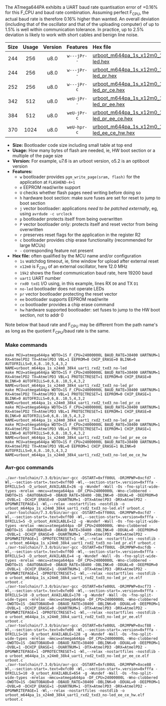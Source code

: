 The ATmega644PA exhibits a UART baud rate quantisation error of +0.16% for this F_CPU and baud rate combination. Assuming perfect F<sub>CPU</sub>, the actual baud rate is therefore 0.16% higher than wanted. An overall deviation (including that of the oscillator and that of the uploading computer) of up to 1.5% is well within communication tolerance. In practice, up to 2.5% deviation is likely to work with short cables and benign line noise.

|Size|Usage|Version|Features|Hex file|
|:-:|:-:|:-:|:-:|:--|
|244|256|u8.0|`w---jPr--`|[urboot_m644pa_1s_x12m0_19k2_uart1_rxd2_txd3_no-led.hex](https://raw.githubusercontent.com/stefanrueger/urboot.hex/main/mcus/atmega644pa/watchdog_1_s/external_oscillator_x/12m000000_hz/%2B%2B19k2_baud/uart1_rxd2_txd3/no-led/urboot_m644pa_1s_x12m0_19k2_uart1_rxd2_txd3_no-led.hex)|
|244|256|u8.0|`w---jPr--`|[urboot_m644pa_1s_x12m0_19k2_uart1_rxd2_txd3_no-led_pr.hex](https://raw.githubusercontent.com/stefanrueger/urboot.hex/main/mcus/atmega644pa/watchdog_1_s/external_oscillator_x/12m000000_hz/%2B%2B19k2_baud/uart1_rxd2_txd3/no-led/urboot_m644pa_1s_x12m0_19k2_uart1_rxd2_txd3_no-led_pr.hex)|
|252|256|u8.0|`w---jPr-c`|[urboot_m644pa_1s_x12m0_19k2_uart1_rxd2_txd3_no-led_pr_ce.hex](https://raw.githubusercontent.com/stefanrueger/urboot.hex/main/mcus/atmega644pa/watchdog_1_s/external_oscillator_x/12m000000_hz/%2B%2B19k2_baud/uart1_rxd2_txd3/no-led/urboot_m644pa_1s_x12m0_19k2_uart1_rxd2_txd3_no-led_pr_ce.hex)|
|342|512|u8.0|`weU-jPr--`|[urboot_m644pa_1s_x12m0_19k2_uart1_rxd2_txd3_no-led_pr_ee.hex](https://raw.githubusercontent.com/stefanrueger/urboot.hex/main/mcus/atmega644pa/watchdog_1_s/external_oscillator_x/12m000000_hz/%2B%2B19k2_baud/uart1_rxd2_txd3/no-led/urboot_m644pa_1s_x12m0_19k2_uart1_rxd2_txd3_no-led_pr_ee.hex)|
|384|512|u8.0|`weU-jPr-c`|[urboot_m644pa_1s_x12m0_19k2_uart1_rxd2_txd3_no-led_pr_ee_ce.hex](https://raw.githubusercontent.com/stefanrueger/urboot.hex/main/mcus/atmega644pa/watchdog_1_s/external_oscillator_x/12m000000_hz/%2B%2B19k2_baud/uart1_rxd2_txd3/no-led/urboot_m644pa_1s_x12m0_19k2_uart1_rxd2_txd3_no-led_pr_ee_ce.hex)|
|370|1024|u8.0|`weU-hpr-c`|[urboot_m644pa_1s_x12m0_19k2_uart1_rxd2_txd3_no-led_ee_ce_hw.hex](https://raw.githubusercontent.com/stefanrueger/urboot.hex/main/mcus/atmega644pa/watchdog_1_s/external_oscillator_x/12m000000_hz/%2B%2B19k2_baud/uart1_rxd2_txd3/no-led/urboot_m644pa_1s_x12m0_19k2_uart1_rxd2_txd3_no-led_ee_ce_hw.hex)|

- **Size:** Bootloader code size including small table at top end
- **Usage:** How many bytes of flash are needed, ie, HW boot section or a multiple of the page size
- **Version:** For example, u7.6 is an urboot version, o5.2 is an optiboot version
- **Features:**
  + `w` bootloader provides `pgm_write_page(sram, flash)` for the application at `FLASHEND-4+1`
  + `e` EEPROM read/write support
  + `U` checks whether flash pages need writing before doing so
  + `h` hardware boot section: make sure fuses are set for reset to jump to boot section
  + `j` vector bootloader: applications *need to be patched externally*, eg, using `avrdude -c urclock`
  + `p` bootloader protects itself from being overwritten
  + `P` vector bootloader only: protects itself and reset vector from being overwritten
  + `r` preserves reset flags for the application in the register R2
  + `c` bootloader provides chip erase functionality (recommended for large MCUs)
  + `-` corresponding feature not present
- **Hex file:** often qualified by the MCU name and/or configuration
  + `1s` watchdog timeout, ie, time window for upload after external reset
  + `x12m0` is F<sub>CPU</sub> of an external oscillator, here 12.0 MHz
  + `19k2` shows the fixed communication baud rate, here 19200 baud
  + `uart1` UART number
  + `rxd0 txd1` I/O using, in this example, lines RX `D0` and TX `D1`
  + `no-led` bootloader does not operate LEDs
  + `pr` vector bootloader protecting the reset vector
  + `ee` bootloader supports EEPROM read/write
  + `ce` bootloader provides a chip erase command
  + `hw` hardware supported bootloader: set fuses to jump to the HW boot section, not to addr 0


Note below that baud rate and F<sub>CPU</sub> may be different from the path name's as long as the quotient F<sub>CPU</sub>/baud rate is the same.

### Make commands
```
make MCU=atmega644pa WDTO=1S F_CPU=24000000L BAUD_RATE=38400 UARTNUM=1 RX=AtmelPD2 TX=AtmelPD3 VBL=1 EEPROM=0 CHIP_ERASE=0 BLINK=0 AUTOFRILLS=0,6,8..10,5,4,3,2 NAME=urboot_m644pa_1s_x24m0_38k4_uart1_rxd2_txd3_no-led
make MCU=atmega644pa WDTO=1S F_CPU=24000000L BAUD_RATE=38400 UARTNUM=1 RX=AtmelPD2 TX=AtmelPD3 VBL=1 PROTECTRESET=1 EEPROM=0 CHIP_ERASE=0 BLINK=0 AUTOFRILLS=0,6,8..10,5,4,3,2 NAME=urboot_m644pa_1s_x24m0_38k4_uart1_rxd2_txd3_no-led_pr
make MCU=atmega644pa WDTO=1S F_CPU=24000000L BAUD_RATE=38400 UARTNUM=1 RX=AtmelPD2 TX=AtmelPD3 VBL=1 PROTECTRESET=1 EEPROM=0 CHIP_ERASE=1 BLINK=0 AUTOFRILLS=0,6,8..10,5,4,3,2 NAME=urboot_m644pa_1s_x24m0_38k4_uart1_rxd2_txd3_no-led_pr_ce
make MCU=atmega644pa WDTO=1S F_CPU=24000000L BAUD_RATE=38400 UARTNUM=1 RX=AtmelPD2 TX=AtmelPD3 VBL=1 PROTECTRESET=1 EEPROM=1 CHIP_ERASE=0 BLINK=0 AUTOFRILLS=0,6,8..10,5,4,3,2 NAME=urboot_m644pa_1s_x24m0_38k4_uart1_rxd2_txd3_no-led_pr_ee
make MCU=atmega644pa WDTO=1S F_CPU=24000000L BAUD_RATE=38400 UARTNUM=1 RX=AtmelPD2 TX=AtmelPD3 VBL=1 PROTECTRESET=1 EEPROM=1 CHIP_ERASE=1 BLINK=0 AUTOFRILLS=0,6,8..10,5,4,3,2 NAME=urboot_m644pa_1s_x24m0_38k4_uart1_rxd2_txd3_no-led_pr_ee_ce
make MCU=atmega644pa WDTO=1S F_CPU=24000000L BAUD_RATE=38400 UARTNUM=1 RX=AtmelPD2 TX=AtmelPD3 VBL=0 EEPROM=1 CHIP_ERASE=1 BLINK=0 AUTOFRILLS=0,6,8..10,5,4,3,2 NAME=urboot_m644pa_1s_x24m0_38k4_uart1_rxd2_txd3_no-led_ee_ce_hw
```

### Avr-gcc commands
```
./avr-toolchain/7.3.0/bin/avr-gcc -DSTART=0xff00UL -DRJMPWP=0xcfd7 -Wl,--section-start=.text=0xff00 -Wl,--section-start=.version=0xfffa -DFRILLS=5 -D_urboot_AVAILABLE=26 -g -Wundef -Wall -Os -fno-split-wide-types -mrelax -mmcu=atmega644pa -DF_CPU=24000000L -Wno-clobbered -DWDTO=1S -DAUTOBAUD=0 -DBAUD_RATE=38400 -DBLINK=0 -DDUAL=0 -DEEPROM=0 -DVBL=1 -DCHIP_ERASE=0 -DUARTNUM=1 -DTX=AtmelPD3 -DRX=AtmelPD2 -DPGMWRITEPAGE=1 -Wl,--relax -nostartfiles -nostdlib -o urboot_m644pa_1s_x24m0_38k4_uart1_rxd2_txd3_no-led.elf urboot.c
./avr-toolchain/7.3.0/bin/avr-gcc -DSTART=0xff00UL -DRJMPWP=0xcfd7 -Wl,--section-start=.text=0xff00 -Wl,--section-start=.version=0xfffa -DFRILLS=5 -D_urboot_AVAILABLE=12 -g -Wundef -Wall -Os -fno-split-wide-types -mrelax -mmcu=atmega644pa -DF_CPU=24000000L -Wno-clobbered -DWDTO=1S -DAUTOBAUD=0 -DBAUD_RATE=38400 -DBLINK=0 -DDUAL=0 -DEEPROM=0 -DVBL=1 -DCHIP_ERASE=0 -DUARTNUM=1 -DTX=AtmelPD3 -DRX=AtmelPD2 -DPGMWRITEPAGE=1 -DPROTECTRESET=1 -Wl,--relax -nostartfiles -nostdlib -o urboot_m644pa_1s_x24m0_38k4_uart1_rxd2_txd3_no-led_pr.elf urboot.c
./avr-toolchain/7.3.0/bin/avr-gcc -DSTART=0xff00UL -DRJMPWP=0xcfdb -Wl,--section-start=.text=0xff00 -Wl,--section-start=.version=0xfffa -DFRILLS=3 -D_urboot_AVAILABLE=4 -g -Wundef -Wall -Os -fno-split-wide-types -mrelax -mmcu=atmega644pa -DF_CPU=24000000L -Wno-clobbered -DWDTO=1S -DAUTOBAUD=0 -DBAUD_RATE=38400 -DBLINK=0 -DDUAL=0 -DEEPROM=0 -DVBL=1 -DCHIP_ERASE=1 -DUARTNUM=1 -DTX=AtmelPD3 -DRX=AtmelPD2 -DPGMWRITEPAGE=1 -DPROTECTRESET=1 -Wl,--relax -nostartfiles -nostdlib -o urboot_m644pa_1s_x24m0_38k4_uart1_rxd2_txd3_no-led_pr_ce.elf urboot.c
./avr-toolchain/7.3.0/bin/avr-gcc -DSTART=0xfe00UL -DRJMPWP=0xcf73 -Wl,--section-start=.text=0xfe00 -Wl,--section-start=.version=0xfffa -DFRILLS=10 -D_urboot_AVAILABLE=170 -g -Wundef -Wall -Os -fno-split-wide-types -mrelax -mmcu=atmega644pa -DF_CPU=24000000L -Wno-clobbered -DWDTO=1S -DAUTOBAUD=0 -DBAUD_RATE=38400 -DBLINK=0 -DDUAL=0 -DEEPROM=1 -DVBL=1 -DCHIP_ERASE=0 -DUARTNUM=1 -DTX=AtmelPD3 -DRX=AtmelPD2 -DPGMWRITEPAGE=1 -DPROTECTRESET=1 -Wl,--relax -nostartfiles -nostdlib -o urboot_m644pa_1s_x24m0_38k4_uart1_rxd2_txd3_no-led_pr_ee.elf urboot.c
./avr-toolchain/7.3.0/bin/avr-gcc -DSTART=0xfe00UL -DRJMPWP=0xcf88 -Wl,--section-start=.text=0xfe00 -Wl,--section-start=.version=0xfffa -DFRILLS=10 -D_urboot_AVAILABLE=128 -g -Wundef -Wall -Os -fno-split-wide-types -mrelax -mmcu=atmega644pa -DF_CPU=24000000L -Wno-clobbered -DWDTO=1S -DAUTOBAUD=0 -DBAUD_RATE=38400 -DBLINK=0 -DDUAL=0 -DEEPROM=1 -DVBL=1 -DCHIP_ERASE=1 -DUARTNUM=1 -DTX=AtmelPD3 -DRX=AtmelPD2 -DPGMWRITEPAGE=1 -DPROTECTRESET=1 -Wl,--relax -nostartfiles -nostdlib -o urboot_m644pa_1s_x24m0_38k4_uart1_rxd2_txd3_no-led_pr_ee_ce.elf urboot.c
./avr-toolchain/7.3.0/bin/avr-gcc -DSTART=0xfc00UL -DRJMPWP=0xce88 -Wl,--section-start=.text=0xfc00 -Wl,--section-start=.version=0xfffa -DFRILLS=10 -D_urboot_AVAILABLE=654 -g -Wundef -Wall -Os -fno-split-wide-types -mrelax -mmcu=atmega644pa -DF_CPU=24000000L -Wno-clobbered -DWDTO=1S -DAUTOBAUD=0 -DBAUD_RATE=38400 -DBLINK=0 -DDUAL=0 -DEEPROM=1 -DVBL=0 -DCHIP_ERASE=1 -DUARTNUM=1 -DTX=AtmelPD3 -DRX=AtmelPD2 -DPGMWRITEPAGE=1 -Wl,--relax -nostartfiles -nostdlib -o urboot_m644pa_1s_x24m0_38k4_uart1_rxd2_txd3_no-led_ee_ce_hw.elf urboot.c
```


